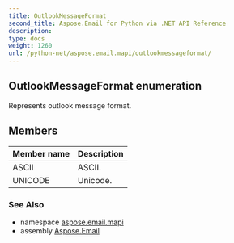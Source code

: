 ```yaml
---
title: OutlookMessageFormat
second_title: Aspose.Email for Python via .NET API Reference
description: 
type: docs
weight: 1260
url: /python-net/aspose.email.mapi/outlookmessageformat/
---
```


## OutlookMessageFormat enumeration

Represents outlook message format.

## Members
| Member name | Description |
| :- | :- |
|ASCII|ASCII.|
|UNICODE|Unicode.|

### See Also

* namespace [aspose.email.mapi](/email/python-net/aspose.email.mapi/)
* assembly [Aspose.Email](/email/python-net/)

